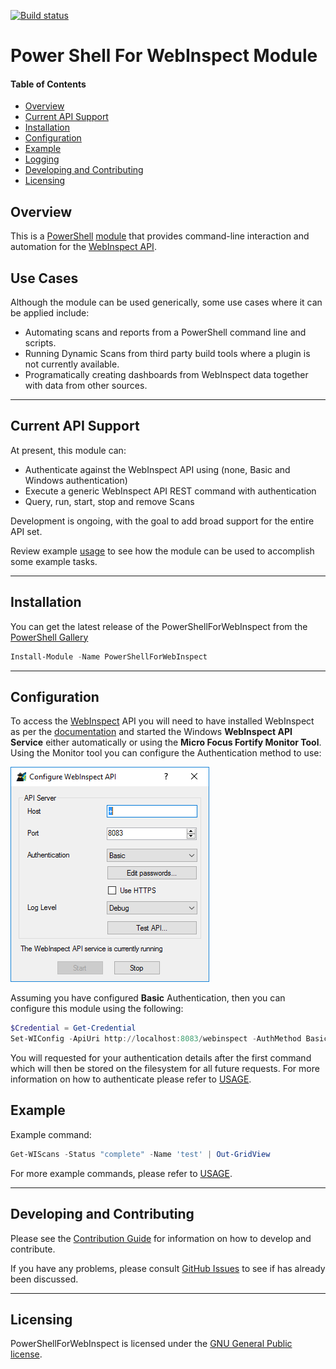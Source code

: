 [![Build status](https://ci.appveyor.com/api/projects/status/egkljq9ok9xhvnhh?svg=true)](https://ci.appveyor.com/project/akevinlee/powershellforfod)

# Power Shell For WebInspect Module

#### Table of Contents

*   [Overview](#overview)
*   [Current API Support](#current-api-support)
*   [Installation](#installation)
*   [Configuration](#configuration)
*   [Example](#example)
*   [Logging](#logging)
*   [Developing and Contributing](#developing-and-contributing)
*   [Licensing](#licensing)

## Overview

This is a [PowerShell](https://microsoft.com/powershell) [module](https://technet.microsoft.com/en-us/library/dd901839.aspx)
that provides command-line interaction and automation for the [WebInspect API](http://localhost:8083/webinspect/swagger/ui/index).

## Use Cases

Although the module can be used generically, some use cases where it can be applied include:

 * Automating scans and reports from a PowerShell command line and scripts.
 * Running Dynamic Scans from third party build tools where a plugin is not currently available.  
 * Programatically creating dashboards from WebInspect data together with data from other sources.  
        
----------

## Current API Support

At present, this module can:
 * Authenticate against the WebInspect API using (none, Basic and Windows authentication)
 * Execute a generic WebInspect API REST command with authentication
 * Query, run, start, stop and remove Scans

Development is ongoing, with the goal to add broad support for the entire API set.

Review example [usage](USAGE.md) to see how the module can be used to accomplish some example tasks.

----------

## Installation

You can get the latest release of the PowerShellForWebInspect from the [PowerShell Gallery](https://www.powershellgallery.com/packages/PowerShellForWebInspect)

```PowerShell
Install-Module -Name PowerShellForWebInspect
```

----------

## Configuration

To access the [WebInspect](https://www.microfocus.com/en-us/products/webinspect-dynamic-analysis-dast/) API you will need to 
have installed WebInspect as per the [documentation](https://www.microfocus.com/documentation/fortify-webinspect/) and 
started the Windows **WebInspect API Service** either automatically or using the **Micro Focus Fortify Monitor Tool**. 
Using the Monitor tool you can configure the Authentication method to use:

![Fortify Monitor](Media/fortify-monitor.png)

Assuming you have configured **Basic** Authentication, then you can configure this module using the following:

```PowerShell
$Credential = Get-Credential
Set-WIConfig -ApiUri http://localhost:8083/webinspect -AuthMethod Basic -Credential $Credential
```

You will requested for your authentication details after the first command which will then be stored on the filesystem
for all future requests.
For more information on how to authenticate please refer to [USAGE](USAGE.md).

## Example

Example command:

```powershell
Get-WIScans -Status "complete" -Name 'test' | Out-GridView
```

For more example commands, please refer to [USAGE](USAGE.md).

----------

## Developing and Contributing

Please see the [Contribution Guide](CONTRIBUTING.md) for information on how to develop and contribute.

If you have any problems, please consult [GitHub Issues](https://github.com/fortify-community-plugins/PowerShellForWebInspect/issues)
to see if has already been discussed.

----------

## Licensing

PowerShellForWebInspect is licensed under the [GNU General Public license](LICENSE).


